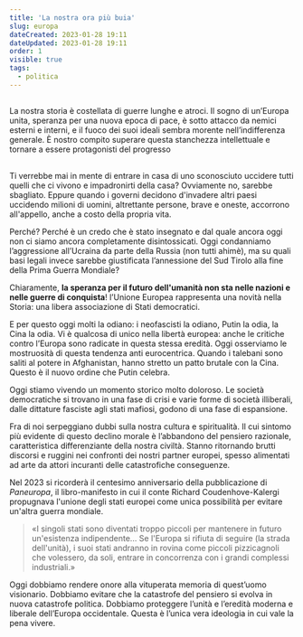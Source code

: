 ```yaml
---
title: 'La nostra ora più buia'
slug: europa
dateCreated: 2023-01-28 19:11
dateUpdated: 2023-01-28 19:11
order: 1
visible: true
tags:
  - politica
---
```


##

<p class="subtitle">
La nostra storia è costellata di guerre lunghe e atroci. Il sogno di un’Europa unita, speranza per una nuova epoca di pace, è sotto attacco da nemici esterni e interni, e il fuoco dei suoi ideali sembra morente nell’indifferenza generale. È nostro compito superare questa stanchezza intellettuale e tornare a essere protagonisti del progresso
</p>

##

<span class="newthought">Ti verrebbe</span> mai in mente di entrare in casa di uno sconosciuto uccidere tutti quelli che ci vivono e impadronirti della casa? Ovviamente no, sarebbe sbagliato. Eppure quando i governi decidono d'invadere altri paesi uccidendo milioni di uomini, altrettante persone, brave e oneste, accorrono all'appello, anche a costo della propria vita.

Perché? Perché è un credo che è stato insegnato e dal quale ancora oggi non ci siamo ancora completamente disintossicati. Oggi condanniamo l’aggressione all’Ucraina da parte della Russia (non tutti ahimè), ma su quali basi legali invece sarebbe giustificata l’annessione del Sud Tirolo alla fine della Prima Guerra Mondiale?

Chiaramente, **la speranza per il futuro dell'umanità non sta nelle nazioni e nelle guerre di conquista**! l’Unione Europea rappresenta una novità nella Storia: una libera associazione di Stati democratici.

E per questo oggi molti la odiano: i neofascisti la odiano, Putin la odia, la Cina la odia. Vi è qualcosa di unico nella libertà europea: anche le critiche contro l’Europa sono radicate in questa stessa eredità. Oggi osserviamo le mostruosità di questa tendenza anti eurocentrica. Quando i talebani sono saliti al potere in Afghanistan, hanno stretto un patto brutale con la Cina. Questo è il nuovo ordine che Putin celebra.

Oggi stiamo vivendo un momento storico molto doloroso. Le società democratiche si trovano in una fase di crisi e varie forme di società illiberali, dalle dittature fasciste agli stati mafiosi, godono di una fase di espansione.

Fra di noi serpeggiano dubbi sulla nostra cultura e spiritualità. Il cui sintomo più evidente di questo declino morale è l’abbandono del pensiero razionale, caratteristica differenziante della nostra civiltà. Stanno ritornando brutti discorsi e ruggini nei confronti dei nostri partner europei, spesso alimentati ad arte da attori incuranti delle catastrofiche conseguenze.

Nel 2023 si ricorderà il centesimo anniversario della pubblicazione di _Paneuropa_, il libro-manifesto in cui il conte Richard Coudenhove-Kalergi propugnava l'unione degli stati europei come unica possibilità per evitare un'altra guerra mondiale.

<div class="epigraph">
    <blockquote>
        <p>«I singoli stati sono diventati troppo piccoli per mantenere in futuro un'esistenza indipendente… Se l'Europa si rifiuta di seguire (la strada dell'unità), i suoi stati andranno in rovina come piccoli pizzicagnoli che volessero, da soli, entrare in concorrenza con i grandi complessi industriali.»</p>
    </blockquote>
</div>

Oggi dobbiamo rendere onore alla vituperata memoria di quest’uomo visionario. Dobbiamo evitare che la catastrofe del pensiero si evolva in nuova catastrofe politica. Dobbiamo proteggere l’unità e l’eredità moderna e liberale dell’Europa occidentale. Questa è l’unica vera ideologia in cui vale la pena vivere.

